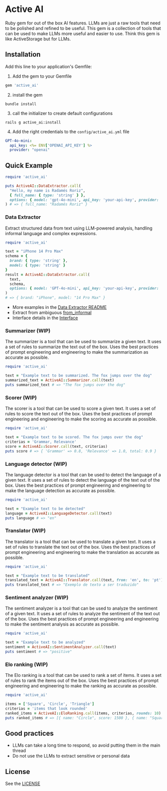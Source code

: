 # Active AI
Ruby gem for out of the box AI features. LLMs are just a raw tools that need to be polished and refined to be useful. This gem is a collection of tools that can be used to make LLMs more useful and easier to use.
Think this gem is like ActiveStorage but for LLMs.

## Installation
Add this line to your application's Gemfile:

1. Add the gem to your Gemfile
```ruby
gem 'active_ai'
```
2. install the gem
```shell
bundle install
```
3. call the initializer to create default configurations
```shell
rails g active_ai:install
```
4. Add the right credentials to the `config/active_ai.yml` file
```yaml
GPT-4o-mini:
  api_key: <%= ENV['OPENAI_API_KEY'] %>
  provider: "openai"
```

## Quick Example
```ruby
require 'active_ai'

puts ActiveAI::DataExtractor.call(
  "Hello, my name is Radamés Roriz",
  { full_name: { type: 'string' } },
  options: { model: 'gpt-4o-mini', api_key: 'your-api-key', provider: 'openai' } # Optional if has config/active_ai.yml
) # => { full_name: "Radamés Roriz" }
```

### Data Extractor
Extract structured data from text using LLM-powered analysis, handling informal language and complex expressions.

```ruby
require 'active_ai'

text = "iPhone 14 Pro Max"
schema = {
  brand: { type: 'string' },
  model: { type: 'string' }
}
result = ActiveAI::DataExtractor.call(
  text,
  schema,
  options: { model: 'GPT-4o-mini', api_key: 'your-api-key', provider: 'openai' } # Optional if 
)
# => { brand: "iPhone", model: "14 Pro Max" }
```

- More examples in the [Data Extractor README](lib/data_extractor/README.md)
- Extract from ambiguous [from_informal](lib/data_extractor/README.md#extract-from-informal-text)
- Interface details in the [Interface](lib/data_extractor/README.md#interface)

### Summarizer (WIP)
The summarizer is a tool that can be used to summarize a given text. It uses a set of rules to summarize the text out of the box. Uses the best practices of prompt engineering and engineering to make the summarization as accurate as possible.

```ruby
require 'active_ai'

text = "Example text to be summarized. The fox jumps over the dog"
summarized_text = ActiveAI::Summarizer.call(text)
puts summarized_text # => "The fox jumps over the dog"
```

### Scorer (WIP)
The scorer is a tool that can be used to score a given text. It uses a set of rules to score the text out of the box. Uses the best practices of prompt engineering and engineering to make the scoring as accurate as possible.

```ruby
require 'active_ai'

text = "Example text to be scored. The fox jumps over the dog"
criterias = 'Grammar, Relevance'
score = ActiveAI::Scorer.call(text, criterias)
puts score # => { 'Grammar' => 0.8, 'Relevance' => 1.0, total: 0.9 }
```

### Language detector (WIP)
The language detector is a tool that can be used to detect the language of a given text. It uses a set of rules to detect the language of the text out of the box. Uses the best practices of prompt engineering and engineering to make the language detection as accurate as possible.

```ruby
require 'active_ai'

text = "Example text to be detected"
language = ActiveAI::LanguageDetector.call(text)
puts language # => "en"
```

### Translator (WIP)
The translator is a tool that can be used to translate a given text. It uses a set of rules to translate the text out of the box. Uses the best practices of prompt engineering and engineering to make the translation as accurate as possible.

```ruby
require 'active_ai'

text = "Example text to be translated"
translated_text = ActiveAI::Translator.call(text, from: 'en', to: 'pt')
puts translated_text # => "Exemplo de texto a ser traduzido"
```

### Sentiment analyzer (WIP)
The sentiment analyzer is a tool that can be used to analyze the sentiment of a given text. It uses a set of rules to analyze the sentiment of the text out of the box. Uses the best practices of prompt engineering and engineering to make the sentiment analysis as accurate as possible.

```ruby
require 'active_ai'

text = "Example text to be analyzed"
sentiment = ActiveAI::SentimentAnalyzer.call(text)
puts sentiment # => "positive"
```

### Elo ranking (WIP)
The Elo ranking is a tool that can be used to rank a set of items. It uses a set of rules to rank the items out of the box. Uses the best practices of prompt engineering and engineering to make the ranking as accurate as possible.

```ruby
require 'active_ai'

items = ['Square', 'Circle', 'Triangle']
criterias = 'items that look rounded'
ranked_items = ActiveAI::EloRanking.call(items, criterias, rounds: 10)
puts ranked_items # => [{ name: "Circle", score: 1500 }, { name: "Square", score: 800 }, { name: "Triangle", score: 800 }]
```

## Good practices
- LLMs can take a long time to respond, so avoid putting them in the main thread
- Do not use the LLMs to extract sensitive or personal data

## License
See the [LICENSE](LICENSE)
